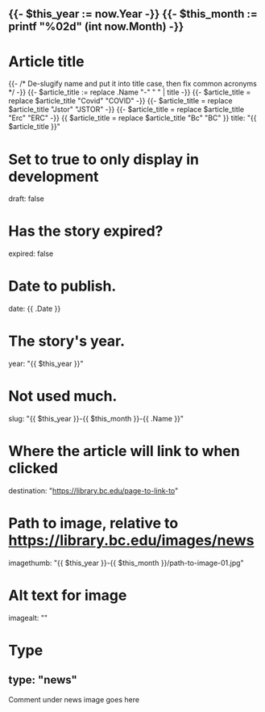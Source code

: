 {{- $this_year := now.Year -}}
{{- $this_month := printf "%02d" (int now.Month) -}}
---
# Article title
{{- /* De-slugify name and put it into title case, then fix common acronyms */ -}}
{{- $article_title := replace .Name "-" " " | title -}}
{{- $article_title = replace $article_title "Covid" "COVID" -}}
{{- $article_title = replace $article_title "Jstor" "JSTOR" -}}
{{- $article_title = replace $article_title "Erc" "ERC" -}}
{{ $article_title = replace $article_title "Bc" "BC" }}
title: "{{ $article_title }}"

# Set to true to only display in development
draft: false

# Has the story expired?
expired: false

# Date to publish. 
date: {{ .Date }}

# The story's year.
year: "{{ $this_year }}"

# Not used much.
slug: "{{ $this_year }}-{{ $this_month }}-{{ .Name }}"

# Where the article will link to when clicked
destination: "https://library.bc.edu/page-to-link-to"

# Path to image, relative to https://library.bc.edu/images/news
imagethumb: "{{ $this_year }}-{{ $this_month }}/path-to-image-01.jpg"

# Alt text for image
imagealt: ""

# Type
type: "news"
---

Comment under news image goes here
